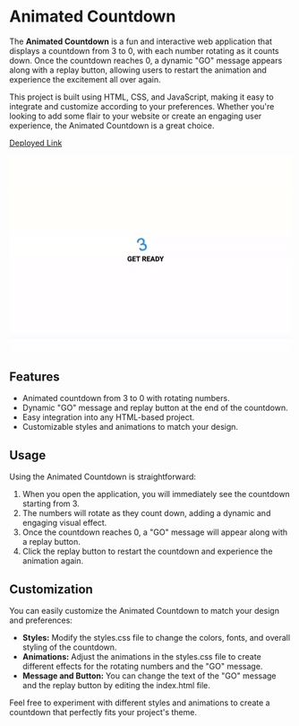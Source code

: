 # Animated Countdown

The **Animated Countdown** is a fun and interactive web application that displays a countdown from 3 to 0, with each number rotating as it counts down. Once the countdown reaches 0, a dynamic "GO" message appears along with a replay button, allowing users to restart the animation and experience the excitement all over again.

This project is built using HTML, CSS, and JavaScript, making it easy to integrate and customize according to your preferences. Whether you're looking to add some flair to your website or create an engaging user experience, the Animated Countdown is a great choice.

[Deployed Link](https://iqbalahmadi.github.io/Animated-Countdown/) <br/>

![Demo](./asset/Demo.gif)

## Features

- Animated countdown from 3 to 0 with rotating numbers.
- Dynamic "GO" message and replay button at the end of the countdown.
- Easy integration into any HTML-based project.
- Customizable styles and animations to match your design.

## Usage

Using the Animated Countdown is straightforward:

1. When you open the application, you will immediately see the countdown starting from 3.
2. The numbers will rotate as they count down, adding a dynamic and engaging visual effect.
3. Once the countdown reaches 0, a "GO" message will appear along with a replay button.
4. Click the replay button to restart the countdown and experience the animation again.

## Customization

You can easily customize the Animated Countdown to match your design and preferences:

- **Styles:** Modify the styles.css file to change the colors, fonts, and overall styling of the countdown.
- **Animations:** Adjust the animations in the styles.css file to create different effects for the rotating numbers and the "GO" message.
- **Message and Button:** You can change the text of the "GO" message and the replay button by editing the index.html file. <br/>

Feel free to experiment with different styles and animations to create a countdown that perfectly fits your project's theme.
